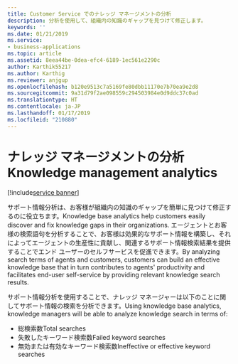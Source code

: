 ```yaml
---
title: Customer Service でのナレッジ マネージメントの分析
description: 分析を使用して、組織内の知識のギャップを見つけて修正します。
keywords: ''
ms.date: 01/21/2019
ms.service:
- business-applications
ms.topic: article
ms.assetid: 8eea44be-0dea-efc4-6189-1ec561e2290c
author: Karthik55217
ms.author: Karthig
ms.reviewer: anjgup
ms.openlocfilehash: b120e9513c7a5169fe80dbb11170e7b70ea9e2d8
ms.sourcegitcommit: 9a31d79f2ae098559c294503984e0d9ddc37c0ad
ms.translationtype: HT
ms.contentlocale: ja-JP
ms.lasthandoff: 01/17/2019
ms.locfileid: "210880"
---
```

#  <a name="knowledge-management-analytics"></a><span data-ttu-id="21f7c-103">ナレッジ マネージメントの分析</span><span class="sxs-lookup"><span data-stu-id="21f7c-103">Knowledge management analytics</span></span>
[!include[service banner](../../includes/service.md)]



<span data-ttu-id="21f7c-104">サポート情報分析は、お客様が組織内の知識のギャップを簡単に見つけて修正するのに役立ちます。</span><span class="sxs-lookup"><span data-stu-id="21f7c-104">Knowledge base analytics help customers easily discover and fix knowledge gaps in their organizations.</span></span> <span data-ttu-id="21f7c-105">エージェントとお客様の検索語句を分析することで、お客様は効果的なサポート情報を構築し、それによってエージェントの生産性に貢献し、関連するサポート情報検索結果を提供することでエンド ユーザーのセルフサービスを促進できます。</span><span class="sxs-lookup"><span data-stu-id="21f7c-105">By analyzing search terms of agents and customers, customers can build an effective knowledge base that in turn contributes to agents' productivity and facilitates end-user self-service by providing relevant knowledge search results.</span></span>

<span data-ttu-id="21f7c-106">サポート情報分析を使用することで、ナレッジ マネージャーは以下のことに関してサポート情報の検索を分析できます。</span><span class="sxs-lookup"><span data-stu-id="21f7c-106">Using knowledge base analytics, knowledge managers will be able to analyze knowledge search in terms of:</span></span> 

-  <span data-ttu-id="21f7c-107">総検索数</span><span class="sxs-lookup"><span data-stu-id="21f7c-107">Total searches</span></span>
-  <span data-ttu-id="21f7c-108">失敗したキーワード検索数</span><span class="sxs-lookup"><span data-stu-id="21f7c-108">Failed keyword searches</span></span> 
-  <span data-ttu-id="21f7c-109">無効または有効なキーワード検索数</span><span class="sxs-lookup"><span data-stu-id="21f7c-109">Ineffective or effective keyword searches</span></span>  
